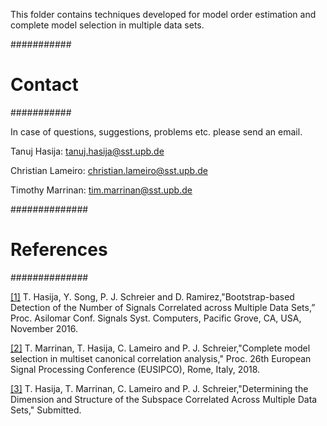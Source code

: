 This folder contains techniques developed for model order estimation and complete model selection in multiple data sets.


###########
# Contact #
###########

In case of questions, suggestions, problems etc. please send an email.

Tanuj Hasija:
tanuj.hasija@sst.upb.de

Christian Lameiro:
christian.lameiro@sst.upb.de

Timothy Marrinan:
tim.marrinan@sst.upb.de

##############
# References #
##############

[[1]](Bootstrap/) T. Hasija, Y. Song, P. J. Schreier and D. Ramirez,"Bootstrap-based Detection of the Number of Signals Correlated across Multiple Data Sets,” Proc. Asilomar Conf. Signals Syst. Computers, Pacific Grove, CA, USA, November 2016.

[[2]](Complete-Model-Selection/) T. Marrinan, T. Hasija, C. Lameiro and P. J. Schreier,"Complete model selection in multiset canonical correlation analysis," Proc. 26th European Signal Processing Conference (EUSIPCO), Rome, Italy, 2018.

[[3]](Complete-Model-Selection-Eigenvalue-Eigenvector-Test-Technique/) T. Hasija, T. Marrinan, C. Lameiro and P. J. Schreier,"Determining the Dimension and Structure of the Subspace Correlated Across Multiple Data Sets," Submitted.

